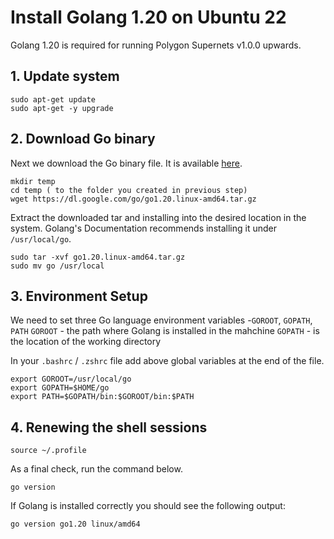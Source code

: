 # Install Golang 1.20 on Ubuntu 22

Golang 1.20 is required for running Polygon Supernets v1.0.0 upwards.
## 1. Update system
```
sudo apt-get update
sudo apt-get -y upgrade
```

## 2. Download Go binary
Next we download the Go binary file. It is available [here](https://golang.org/dl/).
```
mkdir temp
cd temp ( to the folder you created in previous step)
wget https://dl.google.com/go/go1.20.linux-amd64.tar.gz
```
Extract the downloaded tar and installing into the desired location in the system. Golang's Documentation recommends installing it under `/usr/local/go`.
```
sudo tar -xvf go1.20.linux-amd64.tar.gz
sudo mv go /usr/local
```

## 3. Environment Setup
We need to set three Go language environment variables  -`GOROOT`, `GOPATH`, `PATH`
`GOROOT` - the path where Golang is installed in the mahchine
`GOPATH` - is the location of the working directory

In your `.bashrc` / `.zshrc` file add above global variables at the end of the file.
```
export GOROOT=/usr/local/go
export GOPATH=$HOME/go
export PATH=$GOPATH/bin:$GOROOT/bin:$PATH
```

## 4. Renewing the shell sessions
```
source ~/.profile
```
As a final check, run the command below.
```
go version
```
If Golang is installed correctly you should see the following output:
```
go version go1.20 linux/amd64
```